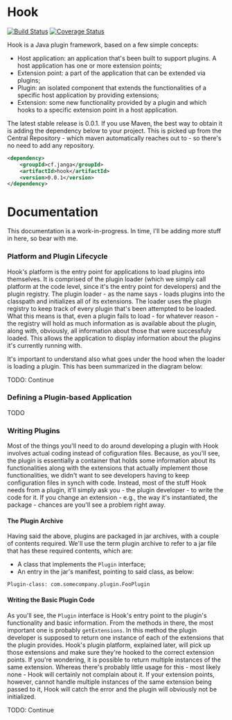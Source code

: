 # Hook

[![Build Status](https://travis-ci.org/jangasoft/hook.svg?branch=master)](https://travis-ci.org/jangasoft/hook) [![Coverage Status](https://coveralls.io/repos/jangasoft/hook/badge.png?branch=master)](https://coveralls.io/r/jangasoft/hook?branch=master)
 
Hook is a Java plugin framework, based on a few simple concepts:
* Host application: an application that's been built to support plugins. A host application has one or more extension points;
* Extension point: a part of the application that can be extended via plugins;
* Plugin: an isolated component that extends the functionalities of a specific host application by providing extensions;
* Extension: some new functionality provided by a plugin and which hooks to a specific extension point in a host application.

The latest stable release is 0.0.1. If you use Maven, the best way to obtain it is adding the dependency below to your project. This is picked up from the Central Repository - which maven automatically reaches out to - so there's no need to add any repository.

```xml
<dependency>
	<groupId>cf.janga</groupId>
	<artifactId>hook</artifactId>
	<version>0.0.1</version>
</dependency>
```

# Documentation

This documentation is a work-in-progress. In time, I'll be adding more stuff in here, so bear with me.

### Platform and Plugin Lifecycle

Hook's platform is the entry point for applications to load plugins into themselves. It is comprised of the plugin loader (which we simply call platform at the code level, since it's the entry point for developers) and the plugin registry. The plugin loader - as the name says - loads plugins into the classpath and initializes all of its extensions. The loader uses the plugin registry to keep track of every plugin that's been attempted to be loaded. What this means is that, even a plugin fails to load - for whatever reason - the registry will hold as much information as is available about the plugin, along with, obviously, all information about those that were successfuly loaded. This allows the application to display information about the plugins it's currently running with.

It's important to understand also what goes under the hood when the loader is loading a plugin. This has been summarized in the diagram below:

TODO: Continue

### Defining a Plugin-based Application

TODO

### Writing Plugins

Most of the things you'll need to do around developing a plugin with Hook involves actual coding instead of cofiguration files. Because, as you'll see, the plugin is essentially a container that holds some information about its functionalities along with the extensions that actually implement those functionalities, we didn't want to see developers having to keep configuration files in synch with code. Instead, most of the stuff Hook needs from a plugin, it'll simply ask you - the plugin developer - to write the code for it. If you change an extension - e.g., the way it's instantiated, the package - chances are you'll see a problem right away.

#### The Plugin Archive

Having said the above, plugins are packaged in jar archives, with a couple of contents required. We'll use the term plugin archive to refer to a jar file that has these required contents, which are:
* A class that implements the ```Plugin``` interface;
* An entry in the jar's manifest, pointing to said class, as below:

```manifest
Plugin-class: com.somecompany.plugin.FooPlugin
```

#### Writing the Basic Plugin Code

As you'll see, the ```Plugin``` interface is Hook's entry point to the plugin's functionality and basic information. From the methods in there, the most important one is probably ```getExtensions```. In this method the plugin developer is supposed to return one instance of each of the extensions that the plugin provides. Hook's plugin platform, explained later, will pick up those extensions and make sure they're hooked to the correct extension points. If you're wondering, it is possible to return multiple instances of the same extension. Whereas there's probably little usage for this - most likely none - Hook will certainly not complain about it. If your extension points, however, cannot handle multiple instances of the same extension being passed to it, Hook will catch the error and the plugin will obviously not be initialized.

TODO: Continue
